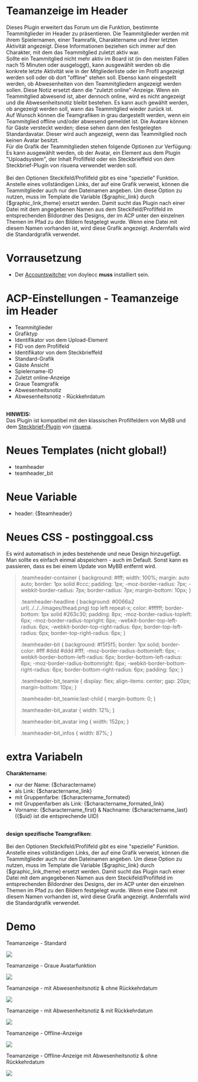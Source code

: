 # Teamanzeige im Header
Dieses Plugin erweitert das Forum um die Funktion, bestimmte Teammitglieder im Header zu präsentieren. Die Teammitglieder werden mit ihrem Spielernamen, einer Teamrafik, Charaktername und ihrer letzten Aktivität angezeigt. Diese Informationen beziehen sich immer auf den Charakter, mit dem das Teammitglied zuletzt aktiv war.<br>
Sollte ein Teammitglied nicht mehr aktiv im Board ist (in den meisten Fällen nach 15 Minuten oder ausgeloggt), kann ausgewählt werden ob die konkrete letzte Aktivität wie in der Mitgliederliste oder im Profil angezeigt werden soll oder ob dort "offline" stehen soll. Ebenso kann eingestellt werden, ob Abwesenheiten von den Teammitgliedern angezeigt werden sollen. Diese Notiz ersetzt dann die "zuletzt online"-Anzeige. Wenn ein Teammitglied abwesend ist, aber dennoch online, wird es nicht angezeigt und die Abwesenheitsnotiz bleibt bestehen. Es kann auch gewählt werden, ob angezeigt werden soll, wann das Teammitglied wieder zurück ist.<br>
Auf Wunsch können die Teamgrafiken in grau dargestellt werden, wenn ein Teammitglied offline und/oder abwesend gemeldet ist. Die Avatare können für Gäste versteckt werden; diese sehen dann den festgelegten Standardavatar. Dieser wird auch angezeigt, wenn das Teammitglied noch keinen Avatar besitzt.<br>
Für die Grafik der Teammitglieden stehen folgende Optionen zur Verfügung: Es kann ausgewählt werden, ob der Avatar, ein Element aus dem Plugin "Uploadsystem", der Inhalt Profilfeld oder ein Steckbrieffeld von dem Steckbrief-Plugin von risuena verwendet werden soll.<br>
<br>
Bei den Optionen Steckifeld/Profilfeld gibt es eine "spezielle" Funktion. Anstelle eines vollständigen Links, der auf eine Grafik verweist, können die Teammitglieder auch nur den Dateinamen angeben. Um diese Option zu nutzen, muss im Template die Variable {$graphic_link} durch {$graphic_link_theme} ersetzt werden. Damit sucht das Plugin nach einer Datei mit dem angegebenen Namen aus dem Steckifeld/Profilfeld im entsprechenden Bildordner des Designs, der im ACP unter den einzelnen Themen im Pfad zu den Bildern festgelegt wurde. Wenn eine Datei mit diesem Namen vorhanden ist, wird diese Grafik angezeigt. Andernfalls wird die Standardgrafik verwendet.

# Vorrausetzung
- Der <a href="https://www.mybb.de/erweiterungen/18x/plugins-verschiedenes/enhanced-account-switcher/" target="_blank">Accountswitcher</a> von doylecc <b>muss</b> installiert sein.

# ACP-Einstellungen - Teamanzeige im Header
- Teammitglieder
- Grafiktyp
- Identifikator von dem Upload-Element
- FID von dem Profilfeld
- Identifikator von dem Steckbrieffeld
- Standard-Grafik
- Gäste Ansicht
- Spielername-ID
- Zuletzt online-Anzeige
- Graue Teamgrafik
- Abwesenheitsnotiz
- Abwesenheitsnotiz - Rückkehrdatum<br>
<br>
<b>HINWEIS:</b><br>
Das Plugin ist kompatibel mit den klassischen Profilfeldern von MyBB und dem <a href="https://github.com/katjalennartz/application_ucp">Steckbrief-Plugin</a> von <a href="https://github.com/katjalennartz">risuena</a>.

# Neues Templates (nicht global!)
- teamheader
- teamheader_bit

# Neue Variable
- header: {$teamheader}

# Neues CSS - postinggoal.css
Es wird automatisch in jedes bestehende und neue Design hinzugefügt. Man sollte es einfach einmal abspeichern - auch im Default. Sonst kann es passieren, dass es bei einem Update von MyBB entfernt wird.
<blockquote> .teamheader-container {
    background: #fff;
    width: 100%;
    margin: auto auto;
    border: 1px solid #ccc;
    padding: 1px;
    -moz-border-radius: 7px;
    -webkit-border-radius: 7px;
    border-radius: 7px;
    margin-bottom: 10px;
}

.teamheader-headline {
    background: #0066a2 url(../../../images/thead.png) top left repeat-x;
    color: #ffffff;
    border-bottom: 1px solid #263c30;
    padding: 8px;
    -moz-border-radius-topleft: 6px;
    -moz-border-radius-topright: 6px;
    -webkit-border-top-left-radius: 6px;
    -webkit-border-top-right-radius: 6px;
    border-top-left-radius: 6px;
    border-top-right-radius: 6px;
}

.teamheader-bit {
    background: #f5f5f5;
    border: 1px solid;
    border-color: #fff #ddd #ddd #fff;
    -moz-border-radius-bottomleft: 6px;
    -webkit-border-bottom-left-radius: 6px;
    border-bottom-left-radius: 6px;
    -moz-border-radius-bottomright: 6px;
    -webkit-border-bottom-right-radius: 6px;
    border-bottom-right-radius: 6px;
    padding: 5px;
}

.teamheader-bit_teamie {
    display: flex;
    align-items: center;
    gap: 20px;
    margin-bottom: 10px;
}

.teamheader-bit_teamie:last-child {
    margin-bottom: 0;
}

.teamheader-bit_avatar {
    width: 12%;
}

.teamheader-bit_avatar img {
    width: 152px;
}

.teamheader-bit_infos {
    width: 87%;
}</blockquote>

# extra Variabeln
<b>Charaktername:</b>
- nur der Name: {$charactername}
- als Link: {$charactername_link}
- mit Gruppenfarbe: {$charactername_formated}
- mit Gruppenfarben als Link: {$charactername_formated_link}
- Vorname: {$charactername_first} & Nachname: {$charactername_last} ({$uid} ist die entsprechende UID)
<br>
<b>design spezifische Teamgrafiken:</b><br><br>
Bei den Optionen Steckifeld/Profilfeld gibt es eine "spezielle" Funktion. Anstelle eines vollständigen Links, der auf eine Grafik verweist, können die Teammitglieder auch nur den Dateinamen angeben. Um diese Option zu nutzen, muss im Template die Variable {$graphic_link} durch {$graphic_link_theme} ersetzt werden. Damit sucht das Plugin nach einer Datei mit dem angegebenen Namen aus dem Steckifeld/Profilfeld im entsprechenden Bildordner des Designs, der im ACP unter den einzelnen Themen im Pfad zu den Bildern festgelegt wurde. Wenn eine Datei mit diesem Namen vorhanden ist, wird diese Grafik angezeigt. Andernfalls wird die Standardgrafik verwendet.

# Demo
 Teamanzeige - Standard<p>
 <img src="https://stormborn.at/plugins/teamheader_default.png" />
 
 Teamanzeige - Graue Avatarfunktion<p>
 <img src="https://stormborn.at/plugins/teamheader_grau.png" />
 
 Teamanzeige - mit Abwesenheitsnotiz & ohne Rückkehrdatum<p>
 <img src="https://stormborn.at/plugins/teamheader_away.png" />
 
 Teamanzeige - mit Abwesenheitsnotiz & mit Rückkehrdatum<p>
 <img src="https://stormborn.at/plugins/teamheader_offline.png" />
 
 Teamanzeige - Offline-Anzeige<p>
 <img src="https://stormborn.at/plugins/teamheader_offlineaway.png" />
 
 Teamanzeige - Offline-Anzeige mit Abwesenheitsnotiz & ohne Rückkehrdatum<p>
 <img src="https://stormborn.at/plugins/teamheader_default.png" />
